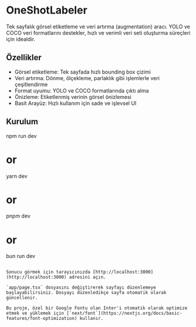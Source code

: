 # OneShotLabeler

Tek sayfalık görsel etiketleme ve veri artırma (augmentation) aracı. YOLO ve COCO veri formatlarını destekler, hızlı ve verimli veri seti oluşturma süreçleri için idealdir.

## Özellikler

-  Görsel etiketleme: Tek sayfada hızlı bounding box çizimi
-  Veri artırma: Dönme, ölçekleme, parlaklık gibi işlemlerle veri çeşitlendirme
-  Format uyumu: YOLO ve COCO formatlarında çıktı alma
-  Önizleme: Etiketlenmiş verinin görsel önizlemesi
-  Basit Arayüz: Hızlı kullanım için sade ve işlevsel UI

## Kurulum


npm run dev
# or
yarn dev
# or
pnpm dev
# or
bun run dev
```

Sonucu görmek için tarayıcınızda [http://localhost:3000](http://localhost:3000) adresini açın.

`app/page.tsx` dosyasını değiştirerek sayfayı düzenlemeye başlayabilirsiniz. Dosyayı düzenledikçe sayfa otomatik olarak güncellenir.

Bu proje, özel bir Google Fontu olan Inter'i otomatik olarak optimize etmek ve yüklemek için [`next/font`](https://nextjs.org/docs/basic-features/font-optimization) kullanır.
